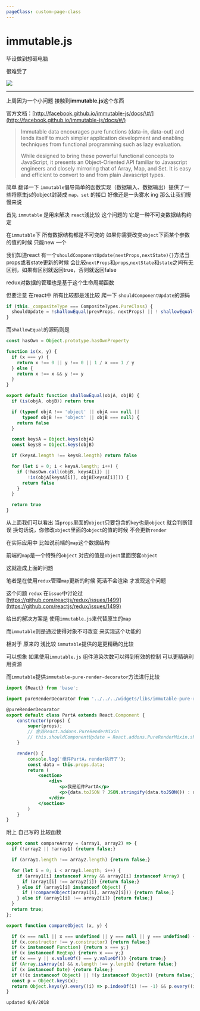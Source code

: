 ```yaml
---
pageClass: custom-page-class
---
```

# immutable.js

毕设做到想砸电脑

很难受了

![](http://wyydsb.xin/wp-content/uploads/2018/05/5.12II.gif)

------------------------------------------------------------------------
上周因为一个小问题 接触到**immutable.js**这个东西

官方文档：[http://facebook.github.io/immutable-js/docs/\#/](http://facebook.github.io/immutable-js/docs/#/)

> Immutable data encourages pure functions \(data-in, data-out\) and lends itself to much simpler application development and enabling techniques from functional programming such as lazy evaluation.
>
> While designed to bring these powerful functional concepts to JavaScript, it presents an Object-Oriented API familiar to Javascript engineers and closely mirroring that of Array, Map, and Set. It is easy and efficient to convert to and from plain Javascript types.

简单 翻译一下 `immutable`倡导简单的函数实现（数据输入、数据输出）提供了一些将原生js的object封装成 `map，set` 的接口
好像还是一头雾水 ing
那么让我们慢慢来说

首先 `immutable` 是用来解决 `react`浅比较 这个问题的
它是一种不可变数据结构约定

在`immutable`下 所有数据结构都是不可变的
如果你需要改变`object`下面某个参数的值的时候 只能new 一个

我们知道react 有一个`shouldComponentUpdate(nextProps,nextState){}`方法当props或者state更新的时候
会比较`nextProps`和`props`,`nextState`和`state`之间有无区别，如果有区别就返回true，否则就返回false

redux对数据的管理也是基于这个生命周期函数

但要注意 在react中 所有比较都是浅比较
爬一下 `shouldComponentUpdate`的源码

```jsx
if (this._compositeType === CompositeTypes.PureClass) {
  shouldUpdate = !shallowEqual(prevProps, nextProps) || ! shallowEqual(inst.state, nextState);
}
```

而`shallowEqual`的源码则是

```jsx
const hasOwn = Object.prototype.hasOwnProperty

function is(x, y) {
  if (x === y) {
    return x !== 0 || y !== 0 || 1 / x === 1 / y
  } else {
    return x !== x && y !== y
  }
}

export default function shallowEqual(objA, objB) {
  if (is(objA, objB)) return true

  if (typeof objA !== 'object' || objA === null ||
      typeof objB !== 'object' || objB === null) {
    return false
  }

  const keysA = Object.keys(objA)
  const keysB = Object.keys(objB)

  if (keysA.length !== keysB.length) return false

  for (let i = 0; i < keysA.length; i++) {
    if (!hasOwn.call(objB, keysA[i]) ||
        !is(objA[keysA[i]], objB[keysA[i]])) {
      return false
    }
  }

  return true
}
```

从上面我们可以看出 当`props`里面的`object`只要包含的`key`也是`object` 就会判断错误
换句话说，你修改`object`里面的`object`的值的时候 不会更新`render`

在实际应用中 比如说前端的`map`这个数据结构

前端的`map`是一个特殊的`object` 对应的值是`object`里面嵌套`object`

这就造成上面的问题

笔者是在使用`redux`管理`map`更新的时候 死活不会渲染 才发现这个问题

这个问题 `redux` 在`issue`中讨论过[https://github.com/reactjs/redux/issues/1499](https://github.com/reactjs/redux/issues/1499)

给出的解决方案是 使用`immutable.js`来代替原生的`map`

而`immutable`则是通过使得对象不可改变 来实现这个功能的

相对于 原来的 浅比较 `immutable`提供的是更精确的比较

可以想象 如果使用`immutable.js` 组件渲染次数可以得到有效的控制 可以更精确利用资源

而`immutable`提供`immutable-pure-render-decorator`方法进行比较

```jsx
import {React} from 'base';

import pureRenderDecorator from '../../../widgets/libs/immutable-pure-render-decorator';

@pureRenderDecorator
export default class PartA extends React.Component {
    constructor(props) {
        super(props);
        // 舍弃React.addons.PureRenderMixin
        // this.shouldComponentUpdate = React.addons.PureRenderMixin.shouldComponentUpdate.bind(this);
    }

    render() {
        console.log('组件PartA，render执行了');
        const data = this.props.data;
        return (
            <section>
                <div>
                    <p>我是组件PartA</p>
                    <p>{data.toJSON ? JSON.stringify(data.toJSON()) : data}</p>
                </div>
            </section>
        )
    }
}
```

附上 自己写的 比较函数

```jsx
export const compareArray = (array1, array2) => {
  if (!array2 || !array1) {return false;}

  if (array1.length !== array2.length) {return false;}

  for (let i = 0; i < array1.length; i++) {
    if (array1[i] instanceof Array && array2[i] instanceof Array) {
      if (array1[i] !== array2[i]) {return false;}
    } else if (array1[i] instanceof Object) {
      if (!compareObject(array1[i], array2[i])) {return false;}
    } else if (array1[i] !== array2[i]) {return false;}
  }
  return true;
};
```

```jsx
export function compareObject (x, y) {

  if (x === null || x === undefined || y === null || y === undefined) {return x === y;}
  if (x.constructor !== y.constructor) {return false;}
  if (x instanceof Function) {return x === y;}
  if (x instanceof RegExp) {return x === y;}
  if (x === y || x.valueOf() === y.valueOf()) {return true;}
  if (Array.isArray(x) && x.length !== y.length) {return false;}
  if (x instanceof Date) {return false;}
  if (!(x instanceof Object) || !(y instanceof Object)) {return false;}
  const p = Object.keys(x);
  return Object.keys(y).every((i) => p.indexOf(i) !== -1) && p.every((i) => compareObject(x[i], y[i]));
}
```

`updated 6/6/2018`

